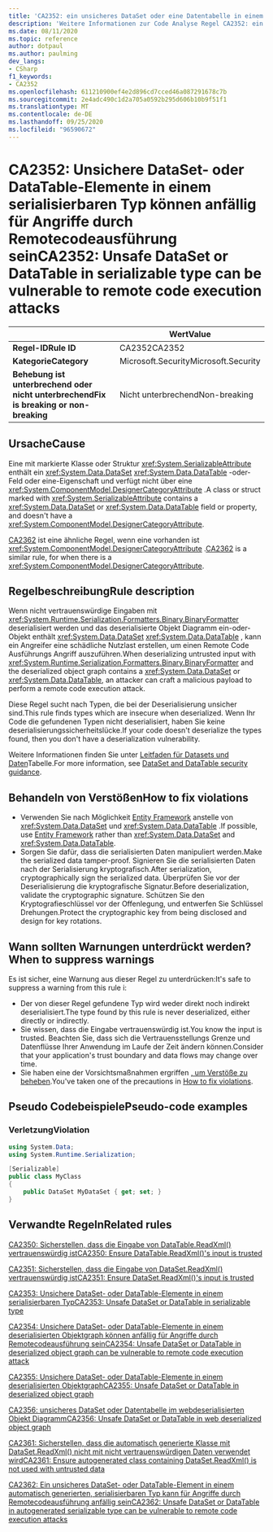 ```yaml
---
title: 'CA2352: ein unsicheres DataSet oder eine Datentabelle in einem serialisierbaren Typ kann anfällig für Remote Code Ausführungs Angriffe sein (Code Analyse).'
description: 'Weitere Informationen zur Code Analyse Regel CA2352: ein unsicheres DataSet oder eine Datentabelle in einem serialisierbaren Typ kann anfällig für Remote Code Execution-Angriffe sein.'
ms.date: 08/11/2020
ms.topic: reference
author: dotpaul
ms.author: paulming
dev_langs:
- CSharp
f1_keywords:
- CA2352
ms.openlocfilehash: 611210900ef4e2d896cd7cced46a087291678c7b
ms.sourcegitcommit: 2e4adc490c1d2a705a0592b295d606b10b9f51f1
ms.translationtype: MT
ms.contentlocale: de-DE
ms.lasthandoff: 09/25/2020
ms.locfileid: "96590672"
---
```

# <a name="ca2352-unsafe-dataset-or-datatable-in-serializable-type-can-be-vulnerable-to-remote-code-execution-attacks"></a><span data-ttu-id="01d5d-103">CA2352: Unsichere DataSet- oder DataTable-Elemente in einem serialisierbaren Typ können anfällig für Angriffe durch Remotecodeausführung sein</span><span class="sxs-lookup"><span data-stu-id="01d5d-103">CA2352: Unsafe DataSet or DataTable in serializable type can be vulnerable to remote code execution attacks</span></span>

| | <span data-ttu-id="01d5d-104">Wert</span><span class="sxs-lookup"><span data-stu-id="01d5d-104">Value</span></span> |
|-|-|
| <span data-ttu-id="01d5d-105">**Regel-ID**</span><span class="sxs-lookup"><span data-stu-id="01d5d-105">**Rule ID**</span></span> |<span data-ttu-id="01d5d-106">CA2352</span><span class="sxs-lookup"><span data-stu-id="01d5d-106">CA2352</span></span>|
| <span data-ttu-id="01d5d-107">**Kategorie**</span><span class="sxs-lookup"><span data-stu-id="01d5d-107">**Category**</span></span> |<span data-ttu-id="01d5d-108">Microsoft.Security</span><span class="sxs-lookup"><span data-stu-id="01d5d-108">Microsoft.Security</span></span>|
| <span data-ttu-id="01d5d-109">**Behebung ist unterbrechend oder nicht unterbrechend**</span><span class="sxs-lookup"><span data-stu-id="01d5d-109">**Fix is breaking or non-breaking**</span></span> |<span data-ttu-id="01d5d-110">Nicht unterbrechend</span><span class="sxs-lookup"><span data-stu-id="01d5d-110">Non-breaking</span></span>|

## <a name="cause"></a><span data-ttu-id="01d5d-111">Ursache</span><span class="sxs-lookup"><span data-stu-id="01d5d-111">Cause</span></span>

<span data-ttu-id="01d5d-112">Eine mit markierte Klasse oder Struktur <xref:System.SerializableAttribute> enthält ein <xref:System.Data.DataSet> <xref:System.Data.DataTable> -oder-Feld oder eine-Eigenschaft und verfügt nicht über eine <xref:System.ComponentModel.DesignerCategoryAttribute> .</span><span class="sxs-lookup"><span data-stu-id="01d5d-112">A class or struct marked with <xref:System.SerializableAttribute> contains a <xref:System.Data.DataSet> or <xref:System.Data.DataTable> field or property, and doesn't have a <xref:System.ComponentModel.DesignerCategoryAttribute>.</span></span>

<span data-ttu-id="01d5d-113">[CA2362](ca2362.md) ist eine ähnliche Regel, wenn eine vorhanden ist <xref:System.ComponentModel.DesignerCategoryAttribute> .</span><span class="sxs-lookup"><span data-stu-id="01d5d-113">[CA2362](ca2362.md) is a similar rule, for when there is a <xref:System.ComponentModel.DesignerCategoryAttribute>.</span></span>

## <a name="rule-description"></a><span data-ttu-id="01d5d-114">Regelbeschreibung</span><span class="sxs-lookup"><span data-stu-id="01d5d-114">Rule description</span></span>

<span data-ttu-id="01d5d-115">Wenn nicht vertrauenswürdige Eingaben mit <xref:System.Runtime.Serialization.Formatters.Binary.BinaryFormatter> deserialisiert werden und das deserialisierte Objekt Diagramm ein-oder-Objekt enthält <xref:System.Data.DataSet> <xref:System.Data.DataTable> , kann ein Angreifer eine schädliche Nutzlast erstellen, um einen Remote Code Ausführungs Angriff auszuführen.</span><span class="sxs-lookup"><span data-stu-id="01d5d-115">When deserializing untrusted input with <xref:System.Runtime.Serialization.Formatters.Binary.BinaryFormatter> and the deserialized object graph contains a <xref:System.Data.DataSet> or <xref:System.Data.DataTable>, an attacker can craft a malicious payload to perform a remote code execution attack.</span></span>

<span data-ttu-id="01d5d-116">Diese Regel sucht nach Typen, die bei der Deserialisierung unsicher sind.</span><span class="sxs-lookup"><span data-stu-id="01d5d-116">This rule finds types which are insecure when deserialized.</span></span> <span data-ttu-id="01d5d-117">Wenn Ihr Code die gefundenen Typen nicht deserialisiert, haben Sie keine deserialisierungssicherheitslücke.</span><span class="sxs-lookup"><span data-stu-id="01d5d-117">If your code doesn't deserialize the types found, then you don't have a deserialization vulnerability.</span></span>

<span data-ttu-id="01d5d-118">Weitere Informationen finden Sie unter [Leitfaden für Datasets und Daten](https://go.microsoft.com/fwlink/?linkid=2132227)Tabelle.</span><span class="sxs-lookup"><span data-stu-id="01d5d-118">For more information, see [DataSet and DataTable security guidance](https://go.microsoft.com/fwlink/?linkid=2132227).</span></span>

## <a name="how-to-fix-violations"></a><span data-ttu-id="01d5d-119">Behandeln von Verstößen</span><span class="sxs-lookup"><span data-stu-id="01d5d-119">How to fix violations</span></span>

- <span data-ttu-id="01d5d-120">Verwenden Sie nach Möglichkeit [Entity Framework](/ef/) anstelle von <xref:System.Data.DataSet> und <xref:System.Data.DataTable> .</span><span class="sxs-lookup"><span data-stu-id="01d5d-120">If possible, use [Entity Framework](/ef/) rather than <xref:System.Data.DataSet> and <xref:System.Data.DataTable>.</span></span>
- <span data-ttu-id="01d5d-121">Sorgen Sie dafür, dass die serialisierten Daten manipuliert werden.</span><span class="sxs-lookup"><span data-stu-id="01d5d-121">Make the serialized data tamper-proof.</span></span> <span data-ttu-id="01d5d-122">Signieren Sie die serialisierten Daten nach der Serialisierung kryptografisch.</span><span class="sxs-lookup"><span data-stu-id="01d5d-122">After serialization, cryptographically sign the serialized data.</span></span> <span data-ttu-id="01d5d-123">Überprüfen Sie vor der Deserialisierung die kryptografische Signatur.</span><span class="sxs-lookup"><span data-stu-id="01d5d-123">Before deserialization, validate the cryptographic signature.</span></span> <span data-ttu-id="01d5d-124">Schützen Sie den Kryptografieschlüssel vor der Offenlegung, und entwerfen Sie Schlüssel Drehungen.</span><span class="sxs-lookup"><span data-stu-id="01d5d-124">Protect the cryptographic key from being disclosed and design for key rotations.</span></span>

## <a name="when-to-suppress-warnings"></a><span data-ttu-id="01d5d-125">Wann sollten Warnungen unterdrückt werden?</span><span class="sxs-lookup"><span data-stu-id="01d5d-125">When to suppress warnings</span></span>

<span data-ttu-id="01d5d-126">Es ist sicher, eine Warnung aus dieser Regel zu unterdrücken:</span><span class="sxs-lookup"><span data-stu-id="01d5d-126">It's safe to suppress a warning from this rule i:</span></span>

- <span data-ttu-id="01d5d-127">Der von dieser Regel gefundene Typ wird weder direkt noch indirekt deserialisiert.</span><span class="sxs-lookup"><span data-stu-id="01d5d-127">The type found by this rule is never deserialized, either directly or indirectly.</span></span>
- <span data-ttu-id="01d5d-128">Sie wissen, dass die Eingabe vertrauenswürdig ist.</span><span class="sxs-lookup"><span data-stu-id="01d5d-128">You know the input is trusted.</span></span> <span data-ttu-id="01d5d-129">Beachten Sie, dass sich die Vertrauensstellungs Grenze und Datenflüsse Ihrer Anwendung im Laufe der Zeit ändern können.</span><span class="sxs-lookup"><span data-stu-id="01d5d-129">Consider that your application's trust boundary and data flows may change over time.</span></span>
- <span data-ttu-id="01d5d-130">Sie haben eine der Vorsichtsmaßnahmen ergriffen [, um Verstöße zu beheben](#how-to-fix-violations).</span><span class="sxs-lookup"><span data-stu-id="01d5d-130">You've taken one of the precautions in [How to fix violations](#how-to-fix-violations).</span></span>

## <a name="pseudo-code-examples"></a><span data-ttu-id="01d5d-131">Pseudo Codebeispiele</span><span class="sxs-lookup"><span data-stu-id="01d5d-131">Pseudo-code examples</span></span>

### <a name="violation"></a><span data-ttu-id="01d5d-132">Verletzung</span><span class="sxs-lookup"><span data-stu-id="01d5d-132">Violation</span></span>

```csharp
using System.Data;
using System.Runtime.Serialization;

[Serializable]
public class MyClass
{
    public DataSet MyDataSet { get; set; }
}
```

## <a name="related-rules"></a><span data-ttu-id="01d5d-133">Verwandte Regeln</span><span class="sxs-lookup"><span data-stu-id="01d5d-133">Related rules</span></span>

[<span data-ttu-id="01d5d-134">CA2350: Sicherstellen, dass die Eingabe von DataTable.ReadXml() vertrauenswürdig ist</span><span class="sxs-lookup"><span data-stu-id="01d5d-134">CA2350: Ensure DataTable.ReadXml()'s input is trusted</span></span>](ca2350.md)

[<span data-ttu-id="01d5d-135">CA2351: Sicherstellen, dass die Eingabe von DataSet.ReadXml() vertrauenswürdig ist</span><span class="sxs-lookup"><span data-stu-id="01d5d-135">CA2351: Ensure DataSet.ReadXml()'s input is trusted</span></span>](ca2351.md)

[<span data-ttu-id="01d5d-136">CA2353: Unsichere DataSet- oder DataTable-Elemente in einem serialisierbaren Typ</span><span class="sxs-lookup"><span data-stu-id="01d5d-136">CA2353: Unsafe DataSet or DataTable in serializable type</span></span>](ca2353.md)

[<span data-ttu-id="01d5d-137">CA2354: Unsichere DataSet- oder DataTable-Elemente in einem deserialisierten Objektgraph können anfällig für Angriffe durch Remotecodeausführung sein</span><span class="sxs-lookup"><span data-stu-id="01d5d-137">CA2354: Unsafe DataSet or DataTable in deserialized object graph can be vulnerable to remote code execution attack</span></span>](ca2354.md)

[<span data-ttu-id="01d5d-138">CA2355: Unsichere DataSet- oder DataTable-Elemente in einem deserialisierten Objektgraph</span><span class="sxs-lookup"><span data-stu-id="01d5d-138">CA2355: Unsafe DataSet or DataTable in deserialized object graph</span></span>](ca2355.md)

[<span data-ttu-id="01d5d-139">CA2356: unsicheres DataSet oder Datentabelle im webdeserialisierten Objekt Diagramm</span><span class="sxs-lookup"><span data-stu-id="01d5d-139">CA2356: Unsafe DataSet or DataTable in web deserialized object graph</span></span>](ca2356.md)

[<span data-ttu-id="01d5d-140">CA2361: Sicherstellen, dass die automatisch generierte Klasse mit DataSet.ReadXml() nicht mit nicht vertrauenswürdigen Daten verwendet wird</span><span class="sxs-lookup"><span data-stu-id="01d5d-140">CA2361: Ensure autogenerated class containing DataSet.ReadXml() is not used with untrusted data</span></span>](ca2361.md)

[<span data-ttu-id="01d5d-141">CA2362: Ein unsicheres DataSet- oder DataTable-Element in einem automatisch generierten, serialisierbaren Typ kann für Angriffe durch Remotecodeausführung anfällig sein</span><span class="sxs-lookup"><span data-stu-id="01d5d-141">CA2362: Unsafe DataSet or DataTable in autogenerated serializable type can be vulnerable to remote code execution attacks</span></span>](ca2362.md)
